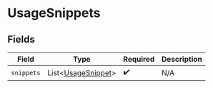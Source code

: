 # UsageSnippets


## Fields

| Field                                                      | Type                                                       | Required                                                   | Description                                                |
| ---------------------------------------------------------- | ---------------------------------------------------------- | ---------------------------------------------------------- | ---------------------------------------------------------- |
| `snippets`                                                 | List\<[UsageSnippet](../../models/shared/UsageSnippet.md)> | :heavy_check_mark:                                         | N/A                                                        |